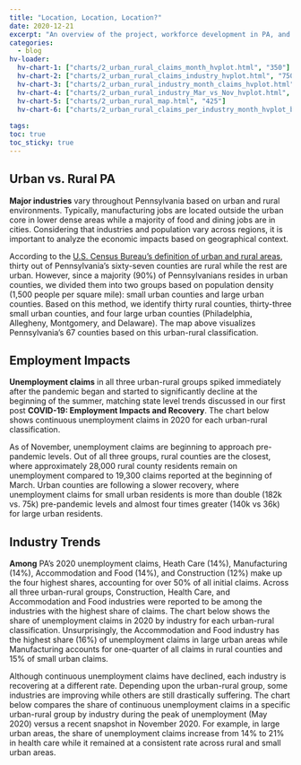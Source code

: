 ```yaml
---
title: "Location, Location, Location?"
date: 2020-12-21
excerpt: "An overview of the project, workforce development in PA, and statewide impacts of COVID-19 on employment"
categories:
  - blog
hv-loader:
  hv-chart-1: ["charts/2_urban_rural_claims_month_hvplot.html", "350"]
  hv-chart-2: ["charts/2_urban_rural_claims_industry_hvplot.html", "750"]
  hv-chart-3: ["charts/2_urban_rural_industry_month_claims_hvplot.html", "375"]
  hv-chart-4: ["charts/2_urban_rural_industry_Mar_vs_Nov_hvplot.html", "400"]
  hv-chart-5: ["charts/2_urban_rural_map.html", "425"]
  hv-chart-6: ["charts/2_urban_rural_claims_per_industry_month_hvplot_bar.html", "375"]
  
tags:
toc: true
toc_sticky: true
---
```


## Urban vs. Rural PA
**Major industries** vary throughout Pennsylvania based on urban and rural environments.  Typically, manufacturing jobs are located outside the urban core in lower dense areas while a majority of food and dining jobs are in cities.  Considering that industries and population vary across regions, it is important to analyze the economic impacts based on geographical context.

<div id="hv-chart-5"></div>

According to the <a href="https://www.census.gov/programs-surveys/geography/guidance/geo-areas/urban-rural.html">U.S. Census Bureau’s definition of urban and rural areas</a>, thirty out of Pennsylvania’s sixty-seven counties are rural while the rest are urban.  However, since a majority (90%) of Pennsylvanians resides in urban counties, we divided them into two groups based on population density (1,500 people per square mile): small urban counties and large urban counties.  Based on this method, we identify thirty rural counties, thirty-three small urban counties, and four large urban counties (Philadelphia, Allegheny, Montgomery, and Delaware).  The map above visualizes Pennsylvania’s 67 counties based on this urban-rural classification.

## Employment Impacts
**Unemployment claims** in all three urban-rural groups spiked immediately after the pandemic began and started to significantly decline at the beginning of the summer, matching state level trends discussed in our first post **COVID-19: Employment Impacts and Recovery**.  The chart below shows continuous unemployment claims in 2020 for each urban-rural classification.   
<div id="hv-chart-1"></div>
As of November, unemployment claims are beginning to approach pre-pandemic levels.  Out of all three groups, rural counties are the closest, where approximately 28,000 rural county residents remain on unemployment compared to 19,300 claims reported at the beginning of March.  Urban counties are following a slower recovery, where unemployment claims for small urban residents is more than double (182k vs. 75k) pre-pandemic levels and almost four times greater (140k vs 36k) for large urban residents.  

## Industry Trends
**Among** PA’s 2020 unemployment claims, Heath Care (14%), Manufacturing (14%), Accommodation and Food (14%), and Construction (12%) make up the four highest shares, accounting for over 50% of all initial claims.   Across all three urban-rural groups, Construction, Health Care, and Accommodation and Food industries were reported to be among the industries with the highest share of claims. The chart below shows the share of unemployment claims in 2020 by industry for each urban-rural classification. Unsurprisingly, the Accommodation and Food industry has the highest share (16%) of unemployment claims in large urban areas while Manufacturing accounts for one-quarter of all claims in rural counties and 15% of small urban claims.   
<div id="hv-chart-2"></div>

Although continuous unemployment claims have declined, each industry is recovering at a different rate.  Depending upon the urban-rural group, some industries are improving while others are still drastically suffering.  The chart below compares the share of continuous unemployment claims in a specific urban-rural group by industry during the peak of unemployment (May 2020) versus a recent snapshot in November 2020. For example, in large urban areas, the share of unemployment claims increase from 14% to 21% in health care while it remained at a consistent rate across rural and small urban areas.   

<div id="hv-chart-4"></div>
